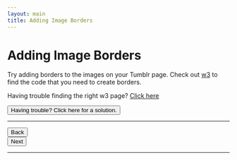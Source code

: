 ```yaml
---
layout: main
title: Adding Image Borders
---
```


# Adding Image Borders

Try adding borders to the images on your Tumblr page. Check out [w3](http://www.w3schools.com/css/default.asp) to find the code that you need to create borders. 

Having trouble finding the right w3 page? [Click here](http://www.w3schools.com/css/css_border.asp)

<a href="../imageborder_solution"><button type="button" class="btn btn-primary btn-lg">Having trouble? Click here for a solution.</button></a>
  

---

<div class="row">
  <div class="col-md-1">
    <a href="../linkcolor"><button type="button" class="btn btn-primary btn-lg">Back</button></a>
  </div>
  <div class="col-md-1">
    <a href="../search"><button type="button" class="btn btn-primary btn-lg">Next</button></a>
  </div>
</div>

---